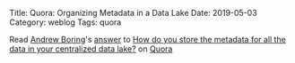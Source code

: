 Title: Quora: Organizing Metadata in a Data Lake
Date: 2019-05-03
Category: weblog
Tags: quora

<span class='quora-content-embed' data-name='How-do-you-store-the-metadata-for-all-the-data-in-your-centralized-data-lake/answer/Andrew-Boring'>Read <a class='quora-content-link' data-width='560' data-height='260' href='https://www.quora.com/How-do-you-store-the-metadata-for-all-the-data-in-your-centralized-data-lake/answer/Andrew-Boring' data-type='answer' data-id='138346122' data-key='4f4e694b45c119fbbd18e7bb1b2ea308' load-full-answer='True' data-embed='pWnkSGD'><a href='https://www.quora.com/Andrew-Boring'>Andrew Boring</a>&#039;s <a href='/How-do-you-store-the-metadata-for-all-the-data-in-your-centralized-data-lake#ans138346122'>answer</a> to <a href='/How-do-you-store-the-metadata-for-all-the-data-in-your-centralized-data-lake' ref='canonical'><span class="rendered_qtext">How do you store the metadata for all the data in your centralized data lake?</span></a></a> on <a href='https://www.quora.com'>Quora</a><script type="text/javascript" src="https://www.quora.com/widgets/content"></script></span>
